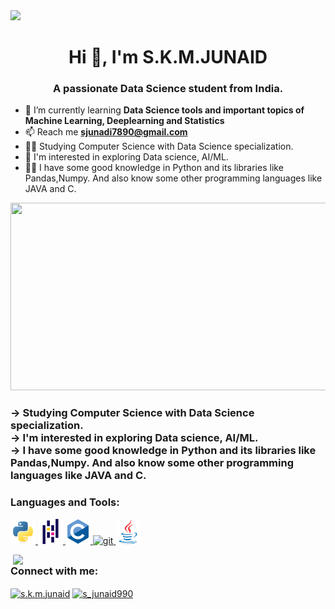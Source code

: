 <img src="https://github.com/Anmol-Baranwal/Cool-GIFs-For-GitHub/assets/74038190/d48893bd-0757-481c-8d7e-ba3e163feae7" />
<h1 align="center">Hi 👋, I'm S.K.M.JUNAID</h1>
<h3 align="center">A passionate Data Science student from India.</h3>

- 🌱 I’m currently learning **Data Science tools and important topics of Machine
Learning, Deeplearning and Statistics**
- 📫 Reach me **sjunadi7890@gmail.com**
- 📔📖 Studying Computer Science with Data Science specialization.
- 🤩 I'm interested in exploring Data science, AI/ML.
- 👨‍💻 I have some good knowledge in Python and its libraries like Pandas,Numpy. And also know some other programming languages like JAVA and C.

<img src="https://user-images.githubusercontent.com/74038190/226190894-18e959ba-d458-4a94-ac44-790190f2a947.gif" width="1200" height="300">
<p>
  <h3>
    
  -> Studying Computer Science with Data Science specialization. 
  <br>
  -> I'm interested in exploring Data science, AI/ML. 
  <br>
  -> I have some good knowledge in Python and its libraries like Pandas,Numpy. And also know some other programming languages like JAVA and C.
  </h3>
</p>
<h3 align="left">Languages and Tools:</h3>
<p align="left">
  <a href="https://www.python.org" target="_blank" rel="noreferrer">
    <img
      src="https://raw.githubusercontent.com/devicons/devicon/master/icons/python/python-original.svg"
      alt="python"
      width="40"
      height="40"
    />
  </a>

  <a href="https://pandas.pydata.org/" target="_blank" rel="noreferrer">
    <img
      src="https://raw.githubusercontent.com/devicons/devicon/2ae2a900d2f041da66e950e4d48052658d850630/icons/pandas/pandas-original.svg"
      alt="pandas"
      width="40"
      height="40"
    />
  </a>

  <a href="https://www.cprogramming.com/" target="_blank" rel="noreferrer">
    <img
      src="https://raw.githubusercontent.com/devicons/devicon/master/icons/c/c-original.svg"
      alt="c"
      width="40"
      height="40"
    />
  </a>
  <a href="https://git-scm.com/" target="_blank" rel="noreferrer">
    <img
      src="https://www.vectorlogo.zone/logos/git-scm/git-scm-icon.svg"
      alt="git"
      width="40"
      height="40"
    />
  </a>
  <a href="https://www.java.com" target="_blank" rel="noreferrer">
    <img
      src="https://raw.githubusercontent.com/devicons/devicon/master/icons/java/java-original.svg"
      alt="java"
      width="40"
      height="40"
    />
  </a>
</p>

<img
  align="right"
  src="https://user-images.githubusercontent.com/74038190/212749447-bfb7e725-6987-49d9-ae85-2015e3e7cc41.gif"
  width="500"
  style="float: right"
/>

<h3 align="left">Connect with me:</h3>
<p align="left">
  <a href="https://linkedin.com/in/s.k.m.junaid" target="blank"
    ><img
      align="center"
      src="https://raw.githubusercontent.com/rahuldkjain/github-profile-readme-generator/master/src/images/icons/Social/linked-in-alt.svg"
      alt="s.k.m.junaid"
      height="30"
      width="40"
  /></a>
  <a href="https://instagram.com/s_junaid990" target="blank"
    ><img
      align="center"
      src="https://raw.githubusercontent.com/rahuldkjain/github-profile-readme-generator/master/src/images/icons/Social/instagram.svg"
      alt="s_junaid990"
      height="30"
      width="40"
  /></a>
</p>
